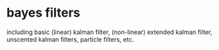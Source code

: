 # bayes filters
including basic (linear) kalman filter, (non-linear) extended kalman filter, unscented kalman filters, particle filters, etc.
